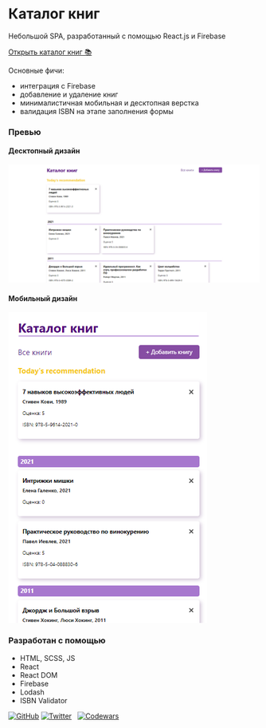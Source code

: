 # Каталог книг

Небольшой SPA, разработанный с помощью React.js и Firebase

[Открыть каталог книг 📚](https://magenta-frangipane-4a44d5.netlify.app/)

Основные фичи:
- интеграция с Firebase
- добавление и удаление книг
- минималистичная мобильная и десктопная верстка
- валидация ISBN на этапе заполнения формы


### Превью

#### Десктопный дизайн
![Desktop preview](./desktop-preview.png)

#### Мобильный дизайн
![MObile preview](./mobile-preview.png)

### Разработан с помощью
- HTML, SCSS, JS
- React
- React DOM
- Firebase
- Lodash
- ISBN Validator


[![GitHub](https://img.shields.io/github/followers/grinushka?style=social)](https://github.com/grinushka)
[![Twitter](https://img.shields.io/twitter/follow/grinushka)](https://twitter.com/grinushka)
&nbsp;
[![Codewars](https://img.shields.io/badge/Codewars-grinushka-red)](https://www.codewars.com/users/grinushka)
&nbsp;
